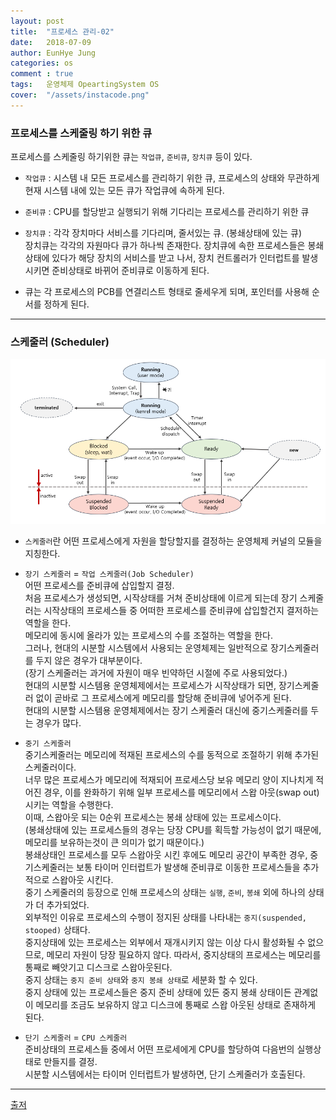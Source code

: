 ```yaml
---
layout: post
title:  "프로세스 관리-02"
date:   2018-07-09
author: EunHye Jung
categories: os
comment : true
tags:	운영체제 OpeartingSystem OS
cover:  "/assets/instacode.png"
---
```

   
   
### 프로세스를 스케줄링 하기 위한 큐
  
프로세스를 스케줄링 하기위한 큐는 `작업큐`, `준비큐`, `장치큐` 등이 있다.  
* `작업큐` : 시스템 내 모든 프로세스를 관리하기 위한 큐, 프로세스의 상태와 무관하게 현재 시스템 내에 있는 모든 큐가 작업큐에 속하게 된다.  
* `준비큐` : CPU를 할당받고 실행되기 위해 기다리는 프로세스를 관리하기 위한 큐  
* `장치큐` : 각각 장치마다 서비스를 기다리며, 줄서있는 큐. (봉쇄상태에 있는 큐)  
  장치큐는 각각의 자원마다 큐가 하나씩 존재한다. 장치큐에 속한 프로세스들은 봉쇄상태에 있다가 해당 장치의 서비스를 받고 나서, 장치 컨트롤러가 인터럽트를 발생시키면 준비상태로 바뀌어 준비큐로 이동하게 된다.   
    
* 큐는 각 프로세스의 PCB를 연결리스트 형태로 줄세우게 되며, 포인터를 사용해 순서를 정하게 된다.   

   
- - -
   
### 스케줄러 (Scheduler)
  
  ![content01](/assets/contents/content08.PNG)  
  
* `스케줄러`란 어떤 프로세스에게 자원을 할당할지를 결정하는 운영체제 커널의 모듈을 지칭한다.  
* `장기 스케줄러` = `작업 스케줄러(Job Scheduler)`   
  어떤 프로세스를 준비큐에 삽입할지 결정.  
  처음 프로세스가 생성되면, 시작상태를 거쳐 준비상태에 이르게 되는데 장기 스케줄러는 시작상태의 프로세스들 중 어떠한 프로세스를 준비큐에 삽입할건지 결저하는 역할을 한다.  
  메모리에 동시에 올라가 있는 프로세스의 수를 조절하는 역할을 한다.  
  그러나, 현대의 시분할 시스템에서 사용되는 운영체제는 일반적으로 장기스케줄러를 두지 않은 경우가 대부분이다.  
  (장기 스케줄러는 과거에 자원이 매우 빈약하던 시절에 주로 사용되었다.)  
  현대의 시분할 시스템용 운영체제에서는 프로세스가 시작상태가 되면, 장기스케줄러 없이 곧바로 그 프로세스에게 메모리를 할당해 준비큐에 넣어주게 된다.  
  현대의 시분할 시스템용 운영체제에서는 장기 스케줄러 대신에 중기스케줄러를 두는 경우가 많다.  
   
* `중기 스케줄러`  
  중기스케줄러는 메모리에 적재된 프로세스의 수를 동적으로 조절하기 위해 추가된 스케줄러이다.  
  너무 많은 프로세스가 메모리에 적재되어 프로세스당 보유 메모리 양이 지나치게 적어진 경우, 이를 완화하기 위해 일부 프로세스를 메모리에서 스왑 아웃(swap out)시키는 역할을 수행한다.   
  이때, 스왑아웃 되는 0순위 프로세스는 봉쇄 상태에 있는 프로세스이다.  
  (봉쇄상태에 있는 프로세스들의 경우는 당장 CPU를 획득할 가능성이 없기 때문에, 메모리를 보유하는것이 큰 의미가 없기 때문이다.)   
 봉쇄상태인 프로세스를 모두 스왑아웃 시킨 후에도 메모리 공간이 부족한 경우, 중기스케줄러는 보통 타이머 인터럽트가 발생해 준비큐로 이동한 프로세스들을 추가적으로 스왑아웃 시킨다.   
  중기 스케줄러의 등장으로 인해 프로세스의 상태는 `실행`, `준비`, `봉쇄` 외에 하나의 상태가 더 추가되었다.  
  외부적인 이유로 프로세스의 수행이 정지된 상태를 나타내는 `중지(suspended, stooped)` 상태다.  
  중지상태에 있는 프로세스는 외부에서 재개시키지 않는 이상 다시 활성화될 수 없으므로, 메모리 자원이 당장 필요하지 않다. 
  따라서, 중지상태의 프로세스는 메모리를 통째로 빼앗기고 디스크로 스왑아웃된다.  
  중지 상태는 `중지 준비 상태`와 `중지 봉쇄 상태`로 세분화 할 수 있다.  
  중지 상태에 있는 프로세스들은 중지 준비 상태에 있든 중지 봉쇄 상태이든 관계없이 메모리를 조금도 보유하지 않고 디스크에 통째로 스왑 아웃된 상태로 존재하게 된다.   
  
* `단기 스케줄러` = `CPU 스케줄러`  
  준비상태의 프로세스들 중에서 어떤 프로세에게 CPU를 할당하여 다음번의 실행상태로 만들지를 결정.   
  시분할 시스템에서는 타이머 인터럽트가 발생하면, 단기 스케줄러가 호출된다.   

   
- - -
    
[출저](https://book.naver.com/bookdb/book_detail.nhn?bid=4392911)  
   
     
       

